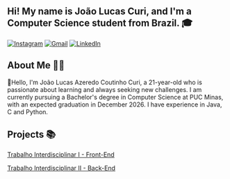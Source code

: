 ## Hi! My name is João Lucas Curi, and I'm a Computer Science student from Brazil. 🎓

[![Instagram](https://img.shields.io/badge/Instagram-E4405F?style=for-the-badge&logo=instagram&logoColor=white)](https://instagram.com/jlcuri03)
[![Gmail](https://img.shields.io/badge/Gmail-D14836?style=for-the-badge&logo=gmail&logoColor=white)](mailto:jotacuri08@gmail.com)
[![LinkedIn](https://img.shields.io/badge/LinkedIn-0077B5?style=for-the-badge&logo=linkedin&logoColor=white)](https://linkedin.com/in/joão-lucas-curi)

## About Me 👨‍💻
👋Hello, I'm João Lucas Azeredo Coutinho Curi, a 21-year-old who is passionate about learning and always seeking new challenges. I am currently pursuing a Bachelor's degree in Computer Science at PUC Minas, with an expected graduation in December 2026. I have experience in Java, C and Python.


## Projects 📚
[Trabalho Interdisciplinar I - Front-End]([https://github.com/jotacuri08/PUC__CC/blob/main/1_Periodo/TI_I/ti-1-pmg-cc-m-20231-tiaw-financas-finmanage](https://github.com/joaomadeira1208/ti-1-pmg-cc-m-20231-tiaw-financas-finmanage/tree/68b975ceb60f2d6aa1d5a46b717bdbb04839af07))

[Trabalho Interdisciplinar II - Back-End](https://github.com/guilhermedebrites/TI-II/tree/384ca495ffedd1ed11fa5bc222fb3e6b16937e8b)

<!--
**jotacuri08/jotacuri08** is a ✨ _special_ ✨ repository because its `README.md` (this file) appears on your GitHub profile.

Here are some ideas to get you started:

- 🔭 I’m currently working on ...
- 🌱 I’m currently learning ...
- 👯 I’m looking to collaborate on ...
- 🤔 I’m looking for help with ...
- 💬 Ask me about ...
- 📫 How to reach me: ...
- 😄 Pronouns: ...
- ⚡ Fun fact: ...
-->
